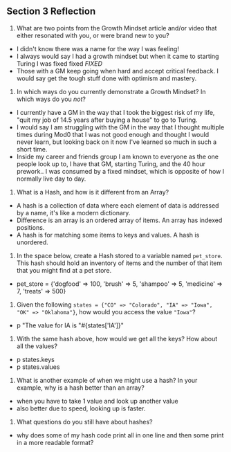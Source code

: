 ## Section 3 Reflection

1. What are two points from the Growth Mindset article and/or video that either resonated with you, or were brand new to you?

 - I didn't know there was a name for the way I was feeling!
 - I always would say I had a growth mindset but when it came to starting Turing I was fixed fixed *FIXED*
 - Those with a GM keep going when hard and accept critical feedback. I would say get the tough stuff done with optimism and    mastery.
1. In which ways do you currently demonstrate a Growth Mindset? In which ways do you _not_?
 - I currently have a GM in the way that I took the biggest risk of my life, "quit my job of 14.5 years after buying a house" to go to Turing.
 - I would say I am struggling with the GM in the way that I thought multiple times during Mod0 that I was not good enough and thought I would never learn, but looking back on it now I've learned so much in such a short time.
 - Inside my career and friends group I am known to everyone as the one people look up to, I have that GM, starting Turing, and the 40 hour prework.. I was consumed by a fixed mindset, which is opposite of how I normally live day to day.

1. What is a Hash, and how is it different from an Array?
- A hash is a collection of data where each element of data is addressed by a name, it's like a modern dictionary.
- Difference is an array is an ordered array of items. An array has indexed positions.
- A hash is for matching some items to keys and values. A hash is unordered.

1. In the space below, create a Hash stored to a variable named `pet_store`.  This hash should hold an inventory of items and the number of that item that you might find at a pet store.
- pet_store = {'dogfood' => 100, 'brush' => 5, 'shampoo' => 5, 'medicine' => 7, 'treats' => 500}

1. Given the following `states = {"CO" => "Colorado", "IA" => "Iowa", "OK" => "Oklahoma"}`, how would you access the value `"Iowa"`?
- p "The value for IA is "#{states['IA']}"

1. With the same hash above, how would we get all the keys?  How about all the values?
- p states.keys
- p states.values

1. What is another example of when we might use a hash?  In your example, why is a hash better than an array?
- when you have to take 1 value and look up another value
- also better due to speed, looking up is faster.

1. What questions do you still have about hashes?
- why does some of my hash code print all in one line and then some print in a more readable format?
